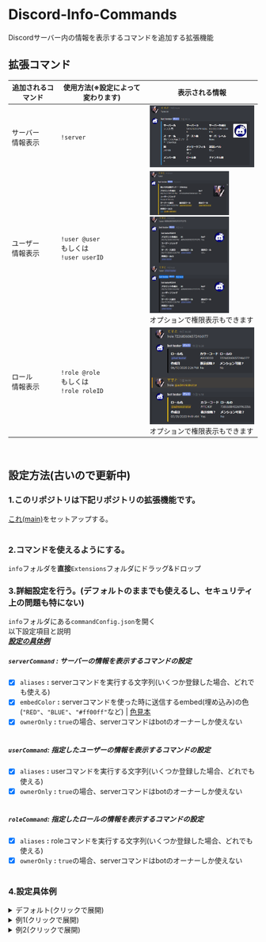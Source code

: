 # Discord-Info-Commands
Discordサーバー内の情報を表示するコマンドを追加する拡張機能

## 拡張コマンド
|追加されるコマンド|使用方法(※設定によって変わります)|表示される情報|
|---|---|---|
|サーバー<br>情報表示|`!server`|<img src="https://github.com/MakeYourOwnDiscordBot/assets/blob/main/IMAGES/server-command.png" width="320px">|
|ユーザー<br>情報表示|`!user @user`<br>もしくは<br>`!user userID`|<img src="https://github.com/MakeYourOwnDiscordBot/assets/blob/main/IMAGES/user-command.png" width="160px">  <img src="https://github.com/MakeYourOwnDiscordBot/assets/blob/main/IMAGES/user-command1.png" width="160px"><br>オプションで権限表示もできます|
|ロール<br>情報表示|`!role @role`<br>もしくは<br>`!role roleID`|<img src="https://github.com/MakeYourOwnDiscordBot/assets/blob/main/IMAGES/role-command.png" width="320px"><br>オプションで権限表示もできます|
<br>

## 設定方法(古いので更新中)

### 1.このリポジトリは下記リポジトリの拡張機能です。
[これ(main)](https://github.com/MakeYourOwnDiscordBot/main)をセットアップする。<br><br>
### 2.コマンドを使えるようにする。
`info`フォルダを**直接**`Extensions`フォルダにドラッグ&ドロップ
### 3.詳細設定を行う。(デフォルトのままでも使えるし、セキュリティ上の問題も特にない)
`info`フォルダにある`commandConfig.json`を開く<br>
以下設定項目と説明<br>
[***設定の具体例***](https://github.com/MakeYourOwnDiscordBot/Info-Commands/blob/main/README.md#4設定具体例)
##### `serverCommand` : サーバーの情報を表示するコマンドの設定
- [x] `aliases` **:** serverコマンドを実行する文字列(いくつか登録した場合、どれでも使える)
- [x] `embedColor` **:** serverコマンドを使った時に送信するembed(埋め込み)の色(`"RED"`、`"BLUE"`、`"#ff00ff"`など) | [色見本](https://www.colordic.org/)
- [x] `ownerOnly` **:** `true`の場合、serverコマンドはbotのオーナーしか使えない<br><br>
##### `userCommand`: 指定したユーザーの情報を表示するコマンドの設定
- [x] `aliases` **:** userコマンドを実行する文字列(いくつか登録した場合、どれでも使える)
- [x] `ownerOnly` **:** `true`の場合、serverコマンドはbotのオーナーしか使えない<br><br>
##### `roleCommand`: 指定したロールの情報を表示するコマンドの設定 
- [x] `aliases` **:** roleコマンドを実行する文字列(いくつか登録した場合、どれでも使える)
- [x] `ownerOnly` **:** `true`の場合、serverコマンドはbotのオーナーしか使えない<br><br>
### 4.設定具体例
<details><summary>デフォルト(クリックで展開)</summary>
  
デフォルト設定
```json
{
   "serverCommand":{
      "aliases":[],
      "embedColor":"BLUE",
      "ownerOnly":false,
      "cooldown":5,
      "description": "サーバーの情報を表示",
      "disabled":false
   },
   "userCommand":{
      "aliases":[],
      "ownerOnly":false,
      "cooldown":5,
      "description": "ユーザーの情報を取得\n使用方法:!user <@user>\n!user <user ID>",
      "disabled":false
   },
   "roleCommand":{
      "aliases":[],
      "ownerOnly":false,
      "cooldown":5,
      "description": "ロール情報を表示\n使用方法: !role <@role>\n!role <role ID>",
      "disabled":false
   }
}
```
</details>


<details><summary>例1(クリックで展開)</summary>
  
aliasesを増やして簡易的に実行できるようにしてある。(aliasesを増やしすぎると、aliasesが被ってコマンドが二つ実行されてしまうことがあるので注意！)
```json
{
   "serverCommand":{
      "aliases":["s","server-info"],
      "embedColor":"RANDOM",
      "ownerOnly":false,
      "cooldown":5,
      "description": "サーバーの情報を表示",
      "disabled":false
   },
   "userCommand":{
      "aliases":["u","user-info"],
      "ownerOnly":false,
      "cooldown":5,
      "description": "ユーザーの情報を取得\n使用方法:!user <@user>\n!user <user ID>",
      "disabled":false
   },
   "roleCommand":{
      "aliases":["r","role-info"],
      "ownerOnly":false,
      "cooldown":5,
      "description": "ロール情報を表示\n使用方法: !role <@role>\n!role <role ID>",
      "disabled":false
   }
}
```
</details>


<details><summary>例2(クリックで展開)</summary>
  
権限強め、botオーナーでないと実行できない(あくまで例、この設定にするのはお勧めできない。)
```json
{
   "serverCommand":{
      "aliases":[],
      "embedColor":"BLUE",
      "ownerOnly":true,
      "cooldown":5,
      "description": "サーバーの情報を表示",
      "disabled":false
   },
   "userCommand":{
      "aliases":[],
      "ownerOnly":true,
      "cooldown":5,
      "description": "ユーザーの情報を取得\n使用方法:!user <@user>\n!user <user ID>",
      "disabled":false
   },
   "roleCommand":{
      "aliases":[],
      "ownerOnly":true,
      "cooldown":5,
      "description": "ロール情報を表示\n使用方法: !role <@role>\n!role <role ID>",
      "disabled":false
   }
}
```
</details>
